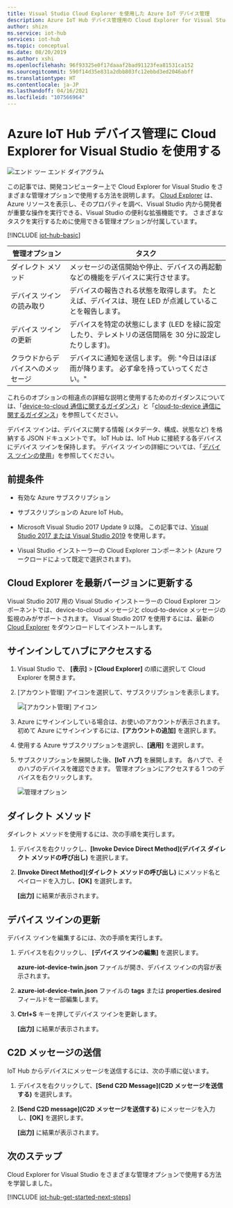 ```yaml
---
title: Visual Studio Cloud Explorer を使用した Azure IoT デバイス管理
description: Azure IoT Hub デバイス管理用の Cloud Explorer for Visual Studio を使用します。このツールでは、ダイレクト メソッドとデバイス ツインの必要なプロパティを管理するためのオプションを使用できます。
author: shizn
ms.service: iot-hub
services: iot-hub
ms.topic: conceptual
ms.date: 08/20/2019
ms.author: xshi
ms.openlocfilehash: 96f93325e0f17daaaf2bad91123fea81531ca152
ms.sourcegitcommit: 590f14d35e831a2dbb803fc12ebbd3ed2046abff
ms.translationtype: HT
ms.contentlocale: ja-JP
ms.lasthandoff: 04/16/2021
ms.locfileid: "107566964"
---
```

# <a name="use-cloud-explorer-for-visual-studio-for-azure-iot-hub-device-management"></a>Azure IoT Hub デバイス管理に Cloud Explorer for Visual Studio を使用する

![エンド ツー エンド ダイアグラム](media/iot-hub-device-management-visual-studio/iot-e2e-simple.png)

この記事では、開発コンピューター上で Cloud Explorer for Visual Studio をさまざまな管理オプションで使用する方法を説明します。 [Cloud Explorer](https://marketplace.visualstudio.com/items?itemName=ms-azuretools.CloudExplorerForVS) は、Azure リソースを表示し、そのプロパティを調べ、Visual Studio 内から開発者が重要な操作を実行できる、Visual Studio の便利な拡張機能です。 さまざまなタスクを実行するために使用できる管理オプションが付属しています。

[!INCLUDE [iot-hub-basic](../../includes/iot-hub-basic-whole.md)]

| 管理オプション          | タスク                    |
|----------------------------|--------------------------------|
| ダイレクト メソッド             | メッセージの送信開始や停止、デバイスの再起動などの機能をデバイスに実行させます。                                        |
| デバイス ツインの読み取り           | デバイスの報告される状態を取得します。 たとえば、デバイスは、現在 LED が点滅していることを報告します。                                    |
| デバイス ツインの更新         | デバイスを特定の状態にします (LED を緑に設定したり、テレメトリの送信間隔を 30 分に設定したりします)。         |
| クラウドからデバイスへのメッセージ   | デバイスに通知を送信します。 例: "今日はほぼ雨が降ります。 必ず傘を持っていってください。"              |

これらのオプションの相違点の詳細な説明と使用するためのガイダンスについては、「[device-to-cloud 通信に関するガイダンス](iot-hub-devguide-d2c-guidance.md)」と「[cloud-to-device 通信に関するガイダンス](iot-hub-devguide-c2d-guidance.md)」を参照してください。

デバイス ツインは、デバイスに関する情報 (メタデータ、構成、状態など) を格納する JSON ドキュメントです。 IoT Hub は、IoT Hub に接続する各デバイスにデバイス ツインを保持します。 デバイス ツインの詳細については、「[デバイス ツインの使用](iot-hub-node-node-twin-getstarted.md)」を参照してください。

## <a name="prerequisites"></a>前提条件

- 有効な Azure サブスクリプション

- サブスクリプションの Azure IoT Hub。

- Microsoft Visual Studio 2017 Update 9 以降。 この記事では、[Visual Studio 2017 または Visual Studio 2019](https://www.visualstudio.com/vs/) を使用します。

- Visual Studio インストーラーの Cloud Explorer コンポーネント (Azure ワークロードによって既定で選択されます)。

## <a name="update-cloud-explorer-to-latest-version"></a>Cloud Explorer を最新バージョンに更新する

Visual Studio 2017 用の Visual Studio インストーラーの Cloud Explorer コンポーネントでは、device-to-cloud メッセージと cloud-to-device メッセージの監視のみがサポートされます。 Visual Studio 2017 を使用するには、最新の [Cloud Explorer](https://marketplace.visualstudio.com/items?itemName=ms-azuretools.CloudExplorerForVS) をダウンロードしてインストールします。

## <a name="sign-in-to-access-your-hub"></a>サインインしてハブにアクセスする

1. Visual Studio で、 **[表示]**  >  **[Cloud Explorer]** の順に選択して Cloud Explorer を開きます。

1. [アカウント管理] アイコンを選択して、サブスクリプションを表示します。

    ![[アカウント管理] アイコン](media/iot-hub-visual-studio-cloud-device-messaging/account-management-icon.png)

1. Azure にサインインしている場合は、お使いのアカウントが表示されます。 初めて Azure にサインインするには、**[アカウントの追加]** を選択します。

1. 使用する Azure サブスクリプションを選択し、**[適用]** を選択します。

1. サブスクリプションを展開した後、**[IoT ハブ]** を展開します。  各ハブで、そのハブのデバイスを確認できます。 管理オプションにアクセスする 1 つのデバイスを右クリックします。

    ![管理オプション](media/iot-hub-device-management-visual-studio/management-options-vs2019.png)

## <a name="direct-methods"></a>ダイレクト メソッド

ダイレクト メソッドを使用するには、次の手順を実行します。

1. デバイスを右クリックし、**[Invoke Device Direct Method]\(デバイス ダイレクト メソッドの呼び出し)** を選択します。

1. **[Invoke Direct Method]\(ダイレクト メソッドの呼び出し\)** にメソッド名とペイロードを入力し、**[OK]** を選択します。

    **[出力]** に結果が表示されます。

## <a name="update-device-twin"></a>デバイス ツインの更新

デバイス ツインを編集するには、次の手順を実行します。

1. デバイスを右クリックし、 **[デバイス ツインの編集]** を選択します。

   **azure-iot-device-twin.json** ファイルが開き、デバイス ツインの内容が表示されます。

1. **azure-iot-device-twin.json** ファイルの **tags** または **properties.desired** フィールドを一部編集します。

1. **Ctrl+S** キーを押してデバイス ツインを更新します。

   **[出力]** に結果が表示されます。

## <a name="send-cloud-to-device-messages"></a>C2D メッセージの送信

IoT Hub からデバイスにメッセージを送信するには、次の手順に従います。

1. デバイスを右クリックして、**[Send C2D Message]\(C2D メッセージを送信する\)** を選択します。

1. **[Send C2D message]\(C2D メッセージを送信する\)** にメッセージを入力し、**[OK]** を選択します。

   **[出力]** に結果が表示されます。

## <a name="next-steps"></a>次のステップ

Cloud Explorer for Visual Studio をさまざまな管理オプションで使用する方法を学習しました。

[!INCLUDE [iot-hub-get-started-next-steps](../../includes/iot-hub-get-started-next-steps.md)]
